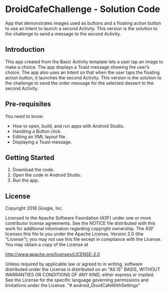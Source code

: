 DroidCafeChallenge - Solution Code
==================================

App that demonstrates images used as buttons and a floating action button
to use an Intent to launch a second Activity. This version is the solution
to the challenge to send a message to the second Activity.

Introduction
------------

This app created from the Basic Activity template lets a user tap an image
to make a choice. The app displays a Toast message showing the user’s choice.
The app also uses an Intent so that when the user taps the floating
action button, it launches the second Activity. This version is the solution
to the challenge to send the order message for the selected dessert
to the second Activity.

Pre-requisites
--------------

You need to know:
- How to open, build, and run apps with Android Studio.
- Handling a Button click.
- Editing an XML layout file.
- Displaying a Toast message.

Getting Started
---------------

1. Download the code.
2. Open the code in Android Studio.
3. Run the app.


License
-------

Copyright 2018 Google, Inc.

Licensed to the Apache Software Foundation (ASF) under one or more contributor
license agreements.  See the NOTICE file distributed with this work for
additional information regarding copyright ownership.  The ASF licenses this
file to you under the Apache License, Version 2.0 (the "License"); you may not
use this file except in compliance with the License.  You may obtain a copy of
the License at

  http://www.apache.org/licenses/LICENSE-2.0

Unless required by applicable law or agreed to in writing, software
distributed under the License is distributed on an "AS IS" BASIS, WITHOUT
WARRANTIES OR CONDITIONS OF ANY KIND, either express or implied.  See the
License for the specific language governing permissions and limitations under
the License.
"# android_DroidCafeWithSettings" 
